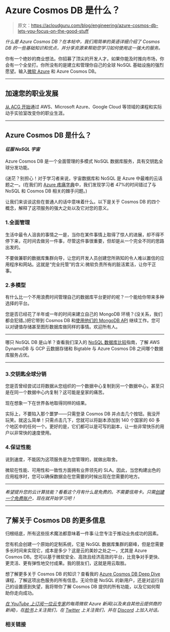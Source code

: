 # Azure Cosmos DB 是什么？

> 原文：<https://acloudguru.com/blog/engineering/azure-cosmos-db-lets-you-focus-on-the-good-stuff>

*什么是 Azure Cosmos DB？在本帖中，我们用简单的英语详细介绍了 Cosmos DB 的一些基础知识和优点，并分享资源来帮助您学习如何使用这一强大的服务。*

你有一个绝妙的商业想法。你招募了顶尖的开发人才。如果你能及时推向市场，你会有一个全垒打。你所没有的是建立和管理你自己的全球 NoSQL 基础设施的强烈愿望。输入[微软 Azure](https://acloudguru.com/blog/engineering/what-is-microsoft-azure) 和 Azure Cosmos DB。

* * *

## 加速您的职业发展

[从 ACG 开始](https://acloudguru.com/pricing)通过 AWS、Microsoft Azure、Google Cloud 等领域的课程和实际动手实验室改变你的职业生涯。

* * *

## Azure Cosmos DB 是什么？

#### *征服 NoSQL 宇宙*

Azure Cosmos DB 是一个全面管理的多模式 NoSQL 数据库服务，具有交钥匙全球分发功能。

(迷茫？别担心！对于学习者来说，宇宙数据库和 NoSQL 是 Azure 中最难的云话题之一。(在我们的 [Azure 疼痛字典](https://get.acloudguru.com/cloud-dictionary-of-pain)中，我们发现学习者 47%的时间错过了与 NoSQL 和 Cosmos DB 相关的棘手问题。)

让我们来谈谈这些在普通人的话中意味着什么。以下是关于 Cosmos DB 的四个概念，解释了这项服务的强大之处以及它对您的意义。

### 1.全面管理

生活中最令人沮丧的事情之一是，当你在某件事情上取得了惊人的进展，却不得不停下来，花时间去做另一件事，尽管这件事很重要，但却是从一个完全不同的思路出发的。

不要做兼职的数据库集群向导，让您的开发人员创建您所熟知的令人难以置信的应用程序和网站。这就是“完全托管”的含义:微软负责所有的脏活累活，让你干正事。

### 2.多模型

有什么比一个不用浪费时间管理自己的数据库平台更好的呢？一个能给你带来多种选择的平台。

您是否已经花了半年或一年的时间来建立自己的 MongoDB 环境？(没关系，我们都会犯错。)把它带到 Cosmos DB 和[使用他们的 MongoDB API](https://acloudguru.com/hands-on-labs/working-with-the-mongodb-api-in-azure-cosmos-db) 继续工作。您可以对键值存储甚至图形数据库做同样的事情。欢迎所有人。

* * *

哪只 NoSQL DB 是山羊？查看我们深入的 [NoSQL 数据库比较](https://acloudguru.com/blog/engineering/comparing-cloud-nosql-databases-dynamodb-vs-cosmos-db-vs-cloud-datastore-and-bigtable)指南，了解 AWS DynamoDB 与 GCP 云数据存储和 Bigtable 与 Azure Cosmos DB 之间哪个数据库服务占优。

* * *

### 3.交钥匙全球分销

您是否曾经尝试过将数据从您组织的一个数据中心复制到另一个数据中心，甚至只是在同一个数据中心内复制？这可能是皇家的痛苦。

现在想象一下在世界各地取得同样的结果。

实际上，不要陷入那个噩梦——只需登录 Cosmos DB 并点击几个按钮。我没开玩笑。就这么简单！只需点击几下，您就可以将副本添加到 140 个国家的 60 多个地区中的任何一个。更好的是，它们都可以是可写的副本，让一些非常快乐的用户以非常快的速度使用。

### 4.保证性能

说到速度，不能因为这项服务是为您管理的，就做出取舍。

微软在性能、可用性和一致性方面拥有业界领先的 SLA。因此，当您构建出色的应用程序时，您可以确保数据会在您需要的时候出现在您需要的地方。

* * *

*希望提升您的云计算技能？看看这个月有什么是免费的。不需要信用卡。只需[创建一个免费账户](https://acloudguru.com/pricing)，现在就开始学习吧！*

* * *

## 了解关于 Cosmos DB 的更多信息

归根结底，所有这些技术魔法都意味着一件事:让您专注于推动业务成功的因素。

您有机会创建一个原始的定制系统，它是 NoSQL 数据库集群的巅峰，但是您需要多长时间来实现它，成本是多少？这是云的美妙之处之一，尤其是 Azure Cosmos DB。您可以基于微软安全、高效且经济高效的平台，比竞争对手更快、更灵活、更有弹性地交付成果。我的朋友们，这就是用云取胜。

想了解更多关于 Cosmos DB 的知识？查看我的 [Azure Cosmos DB Deep Dive](https://acloudguru.com/course/azure-cosmos-db-deep-dive) 课程，了解这项出色服务的所有信息。无论你是 NoSQL 的新用户，还是对运行自己的设置感到失望，我将带你了解 Cosmos DB 提供的所有功能，以及它如何帮助你走向成功。

*[在 YouTube 上订阅一位云专家](https://www.youtube.com/c/AcloudGuru/?sub_confirmation=1)的每周微软 Azure 新闻(以及来自其他云提供商的新闻)，在[脸书](https://www.facebook.com/acloudguru)上关注我们，在 [Twitter](https://twitter.com/acloudguru) 上关注我们，并在 [Discord](http://discord.gg/acloudguru) 上加入对话。*

### 相关链接